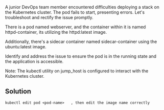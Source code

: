 A junior DevOps team member encountered difficulties deploying a stack on the Kubernetes cluster. The pod fails to start, presenting errors. Let's troubleshoot and rectify the issue promptly.


There is a pod named webserver, and the container within it is named httpd-container, its utilizing the httpd:latest image.

Additionally, there's a sidecar container named sidecar-container using the ubuntu:latest image.

Identify and address the issue to ensure the pod is in the running state and the application is accessible.

Note: The kubectl utility on jump_host is configured to interact with the Kubernetes cluster.

## Solution

```
kubectl edit pod <pod-name>   , then edit the image name correctly

```

